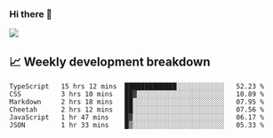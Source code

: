 ### Hi there 👋
<img align="center" src="https://github-readme-stats.vercel.app/api?username=Tumao727&show_icons=true&hide_title=true&theme=dracula" />


## 📈 Weekly development breakdown
<!--START_SECTION:waka-->

```text
TypeScript   15 hrs 12 mins  █████████████░░░░░░░░░░░░   52.23 %
CSS          3 hrs 10 mins   ██▓░░░░░░░░░░░░░░░░░░░░░░   10.89 %
Markdown     2 hrs 18 mins   ██░░░░░░░░░░░░░░░░░░░░░░░   07.95 %
Cheetah      2 hrs 12 mins   ██░░░░░░░░░░░░░░░░░░░░░░░   07.56 %
JavaScript   1 hr 47 mins    █▓░░░░░░░░░░░░░░░░░░░░░░░   06.17 %
JSON         1 hr 33 mins    █▒░░░░░░░░░░░░░░░░░░░░░░░   05.33 %
```

<!--END_SECTION:waka-->